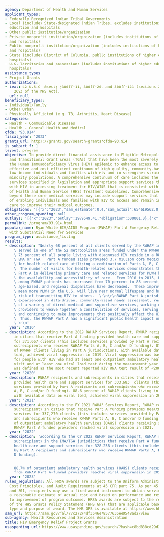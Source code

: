 ```yaml
---
agency: Department of Health and Human Services
applicant_types:
- Federally Recognized lndian Tribal Governments
- Local (includes State-designated lndian Tribes, excludes institutions of higher
  education and hospitals
- Other public institution/organization
- Private nonprofit institution/organization (includes institutions of higher education
  and hospitals)
- Public nonprofit institution/organization (includes institutions of higher education
  and hospitals)
- State (includes District of Columbia, public institutions of higher education and
  hospitals)
- U.S. Territories and possessions (includes institutions of higher education and
  hospitals)
assistance_types:
- Project Grants
authorizations:
- text: 42 U.S.C. &sect; §300ff-11, 300ff-20, and 300ff-121 (sections 2601–2610 and
    2693 of the PHS Act).
  url: null
beneficiary_types:
- Individual/Family
- Other Urban
- Physically Afflicted (e.g. TB, Arthritis, Heart Disease)
categories:
- Health - Communicable Diseases
- Health - General Health and Medical
cfda: '93.914'
fiscal_year: '2023'
grants_url: https://grants.gov/search-grants?cfda=93.914
is_subpart_f: 1
layout: program
objective: To provide direct financial assistance to Eligible Metropolitan Areas (EMAs)
  and Transitional Grant Areas (TGAs) that have been the most severely affected by
  the Human Immunodeficiency Virus (HIV) epidemic to enhance access to a comprehensive,
  effective and cost efficient continuum of high quality, community-based care for
  low-income individuals and families with HIV and to strengthen strategies to reach
  minority populations. A comprehensive continuum of care includes the 13 core medical
  services specified in legislation and appropriate support services that assist people
  with HIV in accessing treatment for HIV/AIDS that is consistent with the Department
  of Health and Human Service (HHS) Treatment Guidelines. Comprehensive HIV/AIDS care
  beyond these core medical services may include support services that meet the criteria
  of enabling individuals and families with HIV to access and remain in primary medical
  care to improve their medical outcomes.
obligations: '[{"x":"2023","sam_estimate":0.0,"sam_actual":654619562.0,"usa_spending_actual":639447904.06},{"x":"2024","sam_estimate":0.0,"sam_actual":653677888.0,"usa_spending_actual":784324796.0},{"x":"2025","sam_estimate":0.0,"sam_actual":653677888.0,"usa_spending_actual":0.0}]'
other_program_spending: null
outlays: '[{"x":"2023","outlay":1979549.41,"obligation":300001.0},{"x":"2024","outlay":2230256.79,"obligation":4568010.0},{"x":"2025","outlay":0.0,"obligation":0.0}]'
permalink: /program/93.914.html
popular_name: Ryan White HIV/AIDS Program (RWHAP) Part A Emergency Relief for Areas
  with Substantial Need for Services
program_type: assistance_listing
results:
- description: "Nearly 68 percent of all clients served by the RWHAP in 2014 were\
    \ served in one of the 52 metropolitan areas funded under the RWHAP Part A.  Approximately\
    \ 73 percent of all people living with diagnosed HIV reside in a RWHAP Part A\
    \ EMA or TGA.  Part A funded sites provided 3.7 million core medical service visits\
    \ for health-related care utilizing a combination of Parts A, B, C, and D funding.\
    \  The number of visits for health-related services demonstrates the scope of\
    \ Part A in delivering primary care and related services for PLWH by increasing\
    \ the availability and accessibility of care.  From 2010 to 2015, HIV viral suppression\
    \ among RWHAP patients has increased from 70 percent to 83 percent, and racial/ethnic,\
    \ age-based, and regional disparities have decreased.  These improved outcomes\
    \ mean more PLWH in the U.S. will live near normal lifespans and have a reduced\
    \ risk of transmitting HIV to others.  \r\n\r\nRWHAP Part A jurisdictions are\
    \ experienced in data-driven, community-based needs assessment, responsive procurement\
    \ of a variety of direct medical and supportive services, working with a set of\
    \ providers to weave together a constellation of services, serving diverse populations\
    \ and continuing to make improvements that positively affect the HIV care continuum.\
    \  Thus, the RWHAP Part A has a significant public health impact on HIV incidence.\
    \ \r\n"
  year: '2016'
- description: According to the 2019 RWHAP Services Report, RWHAP recipients and subrecipients
    in cities that receive Part A funding provided health care and support services
    for 371,667 clients (this includes services provided by Part A recipients and
    subrecipients who receive RWHAP Parts A, B, C and/or D funding). 87.3 percent
    of RWHAP clients living in Part A jurisdictions, with available data on viral
    load, achieved viral suppression in 2019. Viral suppression was based on data
    for people with HIV who had at least one outpatient ambulatory health service
    visit and at least one viral load test during the measurement year. Viral suppression
    was defined as the most recent reported HIV RNA test result of <200 copies/mL.
  year: '2020'
- description: RWHAP recipients and subrecipients in cities that receive Part A funding
    provided health care and support services for 333,683  clients (this includes
    services provided by Part A recipients and subrecipients who receive RWHAP Parts
    A, B, C and/or D funding). 88.6 percent of RWHAP clients living in Part A jurisdictions,
    with available data on viral load, achieved viral suppression in 2020
  year: '2021'
- description: According to the FY 2021 RWHAP Services Report, RWHAP recipients and
    subrecipients in cities that receive Part A funding provided health care and support
    services for 337,270 clients (this includes services provided by Part A recipients
    and subrecipients who receive RWHAP Parts A, B, C and/or D funding). Nearly 90%
    of outpatient ambulatory health services (OAHS) clients receiving services from
    RWHAP Part A-funded providers reached viral suppression in 2021.
  year: '2022'
- description: 'According to the CY 2022 RWHAP Services Report, RWHAP recipients and
    subrecipients in the EMA/TGA jurisdictions that receive Part A funding provided
    health care and support services for 328,258 clients (this includes services provided
    by Part A recipients and subrecipients who receive RWHAP Parts A, B, C and/or
    D funding).


    88.7% of outpatient ambulatory health services (OAHS) clients receiving services
    from RWHAP Part A-funded providers reached viral suppression in 2022.'
  year: '2023'
rules_regulations: All HRSA awards are subject to the Uniform Administrative Requirements,
  Cost Principles, and Audit Requirements at 45 CFR part 75. As per 45 CFR part 75.201
  and 301, recipients may use a fixed-award instrument to obtain services based on
  a reasonable estimate of actual cost and based on performance and results related
  to improvement of program outcomes. HRSA awards are subject to the requirements
  of the HHS Grants Policy Statement (HHS GPS) that are applicable based on recipient
  type and purpose of award. The HHS GPS is available at https://www.hhs.gov/sites/default/files/hhs-grants-policy-statement-october-2024.pdf
sam_url: https://sam.gov/fal/77c27274df3546e78577635ee0548ad2/view
sub-agency: Health Resources and Services Administration
title: HIV Emergency Relief Project Grants
usaspending_url: https://www.usaspending.gov/search/?hash=c8bd888cd29d2f2e1cd682b0313498ea
---
```

